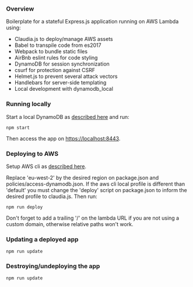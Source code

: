 ### Overview

Boilerplate for a stateful Express.js application running on AWS Lambda using:

- Claudia.js to deploy/manage AWS assets
- Babel to transpile code from es2017
- Webpack to bundle static files
- AirBnb eslint rules for code styling
- DynamoDB for session synchronization
- csurf for protection against CSRF
- Helmet.js to prevent several attack vectors
- Handlebars for server-side templating
- Local development with dynamodb_local

### Running locally

Start a local DynamoDB as [described here](https://docs.aws.amazon.com/amazondynamodb/latest/developerguide/DynamoDBLocal.html) and run:

`npm start`

Then access the app on [https://localhost:8443](https://localhost:8443).

### Deploying to AWS

Setup AWS cli as [described here](https://docs.aws.amazon.com/lambda/latest/dg/setup.html).

Replace 'eu-west-2' by the desired region on package.json and policies/access-dynamodb.json. If the aws cli local profile is different than 'default' you must change the 'deploy' script on package.json to inform the desired profile to claudia.js. Then run:

`npm run deploy`

Don't forget to add a trailing '/' on the lambda URL if you are not using a custom domain, otherwise relative paths won't work.

### Updating a deployed app

`npm run update`

### Destroying/undeploying the app

`npm run update`
